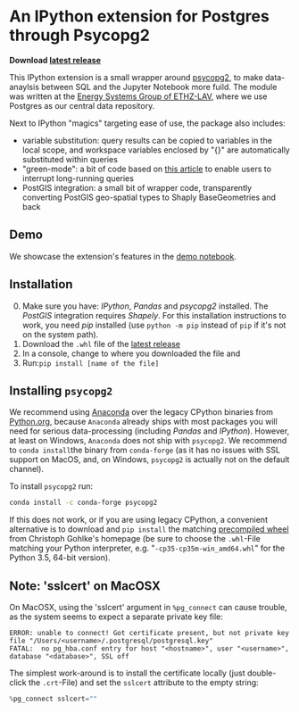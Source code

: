 # An IPython extension for Postgres through Psycopg2
**Download [latest release](https://github.com/LAV-ESG/ipython_psql_extension/releases/latest)**

This IPython extension is a small wrapper around [psycopg2](http://initd.org/psycopg/), to make data-anaylsis between SQL and the Jupyter Notebook more fuild.
The module was written at the [Energy Systems Group of ETHZ-LAV](http://www.lav.ethz.ch/research/energy-systems-group.html), where we use Postgres as our central data repository.

Next to IPython "magics" targeting ease of use, the package also includes:

* variable substitution: query results can be copied to variables in the local scope, and workspace variables enclosed by "{}" are automatically substituted within queries
* "green-mode": a bit of code based on [this article](http://initd.org/psycopg/articles/2014/07/20/cancelling-postgresql-statements-python/) to enable users to interrupt long-running queries
* PostGIS integration: a small bit of wrapper code, transparently converting PostGIS geo-spatial types to Shaply BaseGeometries and back

## Demo
We showcase the extension's features in the [demo notebook](https://github.com/LAV-ESG/ipython_psql_extension/blob/master/IPYpsqglDemo.ipynb).

## Installation
0. Make sure you have: *IPython*, *Pandas* and *psycopg2* installed. The *PostGIS* integration requires *Shapely*. For this installation instructions to work, you need *pip* installed (use ``python -m pip`` instead of ``pip`` if it's not on the system path).
1. Download the ``.whl`` file of the [latest release](https://github.com/LAV-ESG/ipython_psql_extension/releases/latest)
2. In a console, change to where you downloaded the file and
3. Run:``pip install [name of the file]``

## Installing ``psycopg2``
We recommend using [Anaconda](https://www.continuum.io/downloads) over the legacy CPython binaries from [Python.org](https://python.org), because ``Anaconda`` already ships with most packages you will need for serious data-processing (including *Pandas* and *IPython*). However, at least on Windows, ``Anaconda`` does not ship with ``psycopg2``. We recommend to ``conda install``the binary from ``conda-forge`` (as it has no issues with SSL support on MacOS, and, on Windows, ``psycopg2`` is actually not on the default channel).

To install ``psycopg2`` run:
```bash
conda install -c conda-forge psycopg2
```

If this does not work, or if you are using legacy CPython, a convenient alternative is to download and ``pip install`` the matching [precompiled wheel](http://www.lfd.uci.edu/~gohlke/pythonlibs/#psycopg) from Christoph Gohlke's homepage (be sure to choose the ``.whl``-File matching your Python interpreter, e.g. "``-cp35-cp35m-win_amd64.whl``" for the Python 3.5, 64-bit version).

## Note: 'sslcert' on MacOSX
On MacOSX, using the 'sslcert' argument in ``%pg_connect`` can cause trouble, as the system seems to expect a separate private key file:
```
ERROR: unable to connect! Got certificate present, but not private key file "/Users/<username>/.postgresql/postgresql.key"
FATAL:  no pg_hba.conf entry for host "<hostname>", user "<username>", database "<database>", SSL off
```

The simplest work-around is to install the certificate locally (just double-click the ``.crt``-File) and set the ``sslcert`` attribute to the empty string:
```Python
%pg_connect sslcert=""
```
